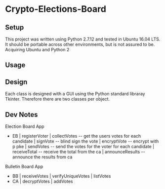 # Crypto-Elections-Board

## Setup
This project was written using Python 2.7.12 and tested in Ubuntu 16.04 LTS. It should be portable across other environments, but is not assured to be. Acquiring Ubuntu and Python 2

## Usage


## Design
Each class is designed with a GUI using the Python standard libraray Tkinter. Therefore there are two classes per object.

## Dev Notes
Election Board App
- EB 
| registerVoter
| collectVotes -- get the users votes for each candidate
| signVote -- blind sign the vote
| encryptVote -- encrypt with p pke
| sendVotes -- send the votes for the voter for each candidate
| receiveTotal -- receive the total from the ca
| announceResults -- announce the results from ca

Bulletin Board App
- BB
| receiveVotes
| verifyUniqueVotes
| listVotes
- CA
| decryptVotes
| addVotes